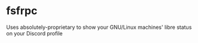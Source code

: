 # fsfrpc
Uses absolutely-proprietary to show your GNU/Linux machines' libre status on your Discord profile
